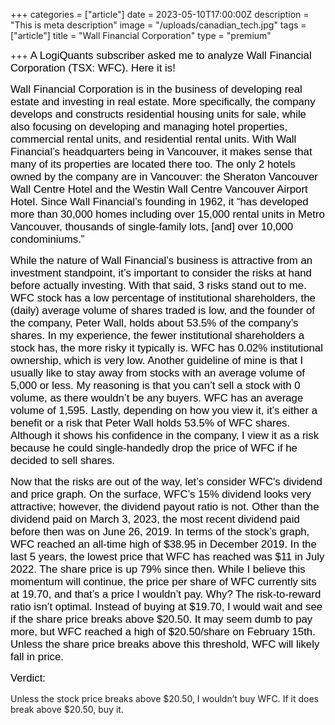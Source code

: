 +++
categories = ["article"]
date = 2023-05-10T17:00:00Z
description = "This is meta description"
image = "/uploads/canadian_tech.jpg"
tags = ["article"]
title = "Wall Financial Corporation"
type = "premium"

+++
<span style="color:black"><span style="font-family:Arial; font-size:1.2em;">A LogiQuants subscriber asked me to analyze Wall Financial Corporation (TSX: WFC). Here it is!</span></span>

<span style="color:black"><span style="font-family:Arial; font-size:1.2em;">Wall Financial Corporation is in the business of developing real estate and investing in real estate. More specifically, the company develops and constructs residential housing units for sale, while also focusing on developing and managing hotel properties, commercial rental units, and residential rental units. With Wall Financial’s headquarters being in Vancouver, it makes sense that many of its properties are located there too. The only 2 hotels owned by the company are in Vancouver: the Sheraton Vancouver Wall Centre Hotel and the Westin Wall Centre Vancouver Airport Hotel. Since Wall Financial’s founding in 1962, it “has developed more than 30,000 homes including over 15,000 rental units in Metro Vancouver, thousands of single-family lots, [and] over 10,000 condominiums.”</span></span>

<span style="color:black"><span style="font-family:Arial; font-size:1.2em;">While the nature of Wall Financial’s business is attractive from an investment standpoint, it’s important to consider the risks at hand before actually investing. With that said, 3 risks stand out to me. WFC stock has a low percentage of institutional shareholders, the (daily) average volume of shares traded is low, and the founder of the company, Peter Wall, holds about 53.5% of the company’s shares. In my experience, the fewer institutional shareholders a stock has, the more risky it typically is. WFC has 0.02% institutional ownership, which is very low. Another guideline of mine is that I usually like to stay away from stocks with an average volume of 5,000 or less. My reasoning is that you can’t sell a stock with 0 volume, as there wouldn’t be any buyers. WFC has an average volume of 1,595. Lastly, depending on how you view it, it’s either a benefit or a risk that Peter Wall holds 53.5% of WFC shares. Although it shows his confidence in the company, I view it as a risk because he could single-handedly drop the price of WFC if he decided to sell shares.</span></span>

<span style="color:black"><span style="font-family:Arial; font-size:1.2em;">Now that the risks are out of the way, let’s consider WFC's dividend and price graph. On the surface, WFC’s 15% dividend looks very attractive; however, the dividend payout ratio is not. Other than the dividend paid on March 3, 2023, the most recent dividend paid before then was on June 26, 2019. In terms of the stock’s graph, WFC reached an all-time high of $38.95 in December 2019. In the last 5 years, the lowest price that WFC has reached was $11 in July 2022. The share price is up 79% since then. While I believe this momentum will continue, the price per share of WFC currently sits at 19.70, and that’s a price I wouldn’t pay. Why? The risk-to-reward ratio isn’t optimal. Instead of buying at $19.70, I would wait and see if the share price breaks above $20.50. It may seem dumb to pay more, but WFC reached a high of $20.50/share on February 15th. Unless the share price breaks above this threshold, WFC will likely fall in price.</span></span>

<span style="color:black"><span style="font-family:Arial; font-size:1.2em;">Verdict:

Unless the stock price breaks above $20.50, I wouldn’t buy WFC. If it does break above $20.50, buy it.

</span></span>
